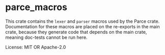 # parce_macros

This crate contains the `lexer` and `parser` macros used by the Parce crate.
Documentation for these macros are placed on the re-exports in the main crate,
because they generate code that depends on the main crate, meaning doc-tests cannot
be run here.

License: MIT OR Apache-2.0
